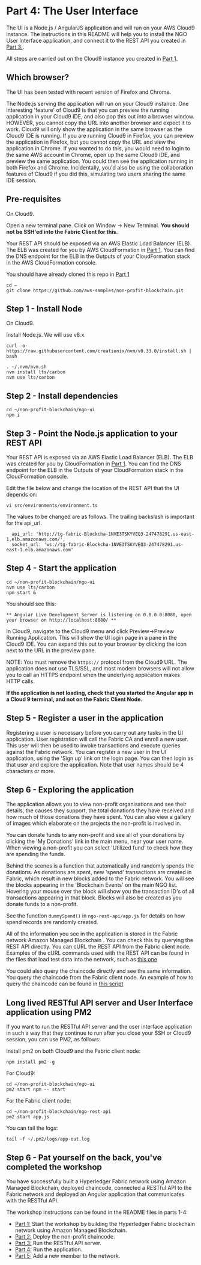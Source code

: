 # Part 4: The User Interface

The UI is a Node.js / AngularJS application and will run on your AWS Cloud9 instance.
The instructions in this README will help you to install the NGO User Interface application,
and connect it to the REST API you created in [Part 3:](../ngo-rest-api/README.md).

All steps are carried out on the Cloud9 instance you created in [Part 1](../ngo-fabric/README.md).

## Which browser?

The UI has been tested with recent version of Firefox and Chrome. 

The Node.js serving the application will run on your Cloud9 instance. One interesting 'feature'
of Cloud9 is that you can preview the running application in your Cloud9 IDE, and also 
pop this out into a browser window. HOWEVER, you cannot copy the URL into another browser
and expect it to work. Cloud9 will only show the application in the same browser as the
Cloud9 IDE is running. If you are running Cloud9 in Firefox, you can preview the application
in Firefox, but you cannot copy the URL and view the application in Chrome. If you wanted to
do this, you would need to login to the same AWS account in Chrome, open up the same Cloud9 IDE, 
and preview the same application. You could then see the application running in both Firefox
and Chrome. Incidentally, you'd also be using the collaboration features of Cloud9 if you did this,
simulating two users sharing the same IDE session.

## Pre-requisites
On Cloud9.

Open a new terminal pane.  Click on Window -> New Terminal.  **You should not be SSH'ed into the Fabric Client for this.**

Your REST API should be exposed via an AWS Elastic Load Balancer (ELB). The ELB was created for you
by AWS CloudFormation in [Part 1](../ngo-fabric/README.md). You can find the DNS endpoint for the ELB in
the Outputs of your CloudFormation stack in the AWS CloudFormation console.

You should have already cloned this repo in [Part 1](../ngo-fabric/README.md)

```
cd ~
git clone https://github.com/aws-samples/non-profit-blockchain.git
```

## Step 1 - Install Node
On Cloud9.

Install Node.js. We will use v8.x.

```
curl -o- https://raw.githubusercontent.com/creationix/nvm/v0.33.0/install.sh | bash
```

```
. ~/.nvm/nvm.sh
nvm install lts/carbon
nvm use lts/carbon
```

## Step 2 - Install dependencies

```
cd ~/non-profit-blockchain/ngo-ui
npm i
```

## Step 3 - Point the Node.js application to your REST API

Your REST API is exposed via an AWS Elastic Load Balancer (ELB). The ELB was created for you
by CloudFormation in [Part 1](../ngo-fabric/README.md). You can find the DNS endpoint for the ELB in
the Outputs of your CloudFormation stack in the CloudFormation console.

Edit the file below and change the location of the REST API that the UI depends on:

```
vi src/environments/environment.ts 
```

The values to be changed are as follows. The trailing backslash is important for the api_url.

```
  api_url: 'http://tg-fabric-Blockcha-1NVE3TSKYVEQ3-247478291.us-east-1.elb.amazonaws.com/',
  socket_url: 'ws://tg-fabric-Blockcha-1NVE3TSKYVEQ3-247478291.us-east-1.elb.amazonaws.com'
```

## Step 4 - Start the application

```
cd ~/non-profit-blockchain/ngo-ui
nvm use lts/carbon
npm start &
```

You should see this:

```
** Angular Live Development Server is listening on 0.0.0.0:8080, open your browser on http://localhost:8080/ **
```

In Cloud9, navigate to the Cloud9 menu and click Preview->Preview Running Application. This will show
the UI login page in a pane in the Cloud9 IDE. You can expand this out to your browser by clicking the 
icon next to the URL in the preview pane.

NOTE: You must remove the `https://` protocol from the Cloud9 URL. The application does not use TLS/SSL,
and most modern browsers will not allow you to call an HTTPS endpoint when the underlying application
makes HTTP calls.

**If the application is not loading, check that you started the Angular app in a Cloud 9 terminal, and not on the Fabric Client Node.**

## Step 5 - Register a user in the application
Registering a user is necessary before you carry out any tasks in the UI application. User registration
will call the Fabric CA and enroll a new user. This user will then be used to invoke transactions and
execute queries against the Fabric network. You can register a new user in the UI application, using the 
'Sign up' link on the login page. You can then login as that user and explore the application. Note that
user names should be 4 characters or more.

## Step 6 - Exploring the application

The application allows you to view non-profit organisations and see their details, the causes they support,
the total donations they have received and how much of those donations they have spent. You can also view
a gallery of images which elaborate on the projects the non-profit is involved in.

You can donate funds to any non-profit and see all of your donations by clicking the 'My Donations' link
in the main menu, near your user name. When viewing a non-profit you can select 'Utilized fund' to check
how they are spending the funds.

Behind the scenes is a function that automatically and randomly spends the donations. As donations are spent,
new 'spend' transactions are created in Fabric, which result in new blocks added to the Fabric network. You
will see the blocks appearing in the 'Blockchain Events' on the main NGO list. Hovering your mouse over the
block will show you the transaction ID's of all transactions appearing in that block. Blocks will also be created
as you donate funds to a non-profit.

See the function `dummySpend()` in `ngo-rest-api/app.js` for details on how spend records are randomly created.

All of the information you see in the application is stored in the Fabric network Amazon Managed Blockchain . 
You can check this by querying the REST API directly. You can cURL the REST API from the Fabric client 
node. Examples of the cURL commands used with the REST API can be found in the files that load test data 
into the network, such as [this one](../ngo-rest-api/ngo-load-workshop.sh)

You could also query the chaincode directly and see the same information. You query the chaincode from 
the Fabric client node. An example of how to query the chaincode can be found in [this script](../ngo-chaincode/test-chaincode-aws.sh)

## Long lived RESTful API server and User Interface application using PM2
If you want to run the RESTful API server and the user interface application in such a way that they continue
to run after you close your SSH or Cloud9 session, you can use PM2, as follows:

Install pm2 on both Cloud9 and the Fabric client node:

```
npm install pm2 -g
```

For Cloud9:

```
cd ~/non-profit-blockchain/ngo-ui
pm2 start npm -- start
```

For the Fabric client node:

```
cd ~/non-profit-blockchain/ngo-rest-api
pm2 start app.js
```

You can tail the logs:

```
tail -f ~/.pm2/logs/app-out.log     
```

## Step 6 - Pat yourself on the back, you've completed the workshop
You have successfully built a Hyperledger Fabric network using Amazon Managed Blockchain, deployed
chaincode, connected a RESTful API to the Fabric network and deployed an Angular application that
communicates with the RESTful API.

The workshop instructions can be found in the README files in parts 1-4:

* [Part 1:](../ngo-fabric/README.md) Start the workshop by building the Hyperledger Fabric blockchain network using Amazon Managed Blockchain.
* [Part 2:](../ngo-chaincode/README.md) Deploy the non-profit chaincode. 
* [Part 3:](../ngo-rest-api/README.md) Run the RESTful API server. 
* [Part 4:](../ngo-ui/README.md) Run the application. 
* [Part 5:](../new-member/README.md) Add a new member to the network. 
